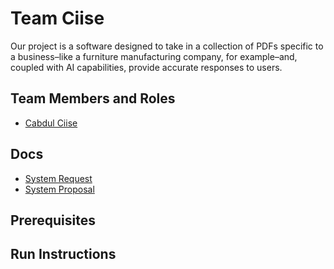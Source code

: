 # Team Ciise

Our project is a software designed to take in a collection of PDFs specific to a business–like a furniture manufacturing company, for example–and, coupled with AI capabilities, provide accurate responses to users. 

## Team Members and Roles

* [Cabdul Ciise](https://cabdulciise.github.io/CIS641-HW2-Ciise/)

## Docs
* [System Request](SystemRequest.md)
* [System Proposal](SystemProposal.md)

## Prerequisites

## Run Instructions
